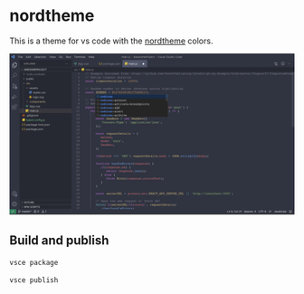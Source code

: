 # nordtheme

This is a theme for vs code with the [nordtheme](https://www.nordtheme.com/) colors.

![preview](https://github.com/auryn31/vscode-nordtheme/blob/main/img/example.png?raw=true)

## Build and publish

`vsce package`

`vsce publish`
